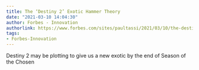 ```yaml
---
title: The ‘Destiny 2’ Exotic Hammer Theory
date: "2021-03-10 14:04:30"
author: Forbes - Innovation
authorlink: https://www.forbes.com/sites/paultassi/2021/03/10/the-destiny-2-exotic-hammer-theory/
tags:
- Forbes-Innovation
---
```

Destiny 2 may be plotting to give us a new exotic by the end of Season of the Chosen